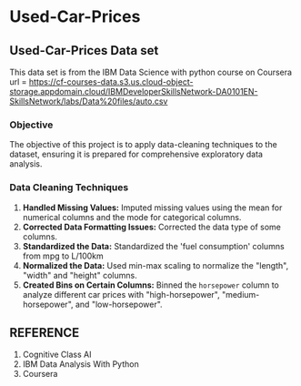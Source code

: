 # Used-Car-Prices

## Used-Car-Prices Data set
This data set is from the IBM Data Science with python course on Coursera                                                                                                                                                                                                                                             
url = https://cf-courses-data.s3.us.cloud-object-storage.appdomain.cloud/IBMDeveloperSkillsNetwork-DA0101EN-SkillsNetwork/labs/Data%20files/auto.csv 

### Objective
The objective of this project is to apply data-cleaning techniques to the dataset, ensuring it is prepared for comprehensive exploratory data analysis. 

### Data Cleaning Techniques
1. **Handled Missing Values:** Imputed missing values using the mean for numerical columns and the mode for categorical columns.
2. **Corrected Data Formatting Issues:** Corrected the data type of some columns.
3. **Standardized the Data:** Standardized the 'fuel consumption' columns from mpg to L/100km
4. **Normalized the Data:** Used min-max scaling to normalize the "length", "width" and "height" columns.
5. **Created Bins on Certain Columns:** Binned the `horsepower` column to analyze different car prices with "high-horsepower", "medium-horsepower", and "low-horsepower".

## REFERENCE
1. Cognitive Class AI
2. IBM Data Analysis With Python 
3. Coursera
